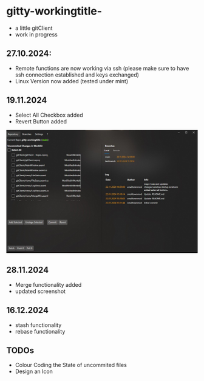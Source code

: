 # gitty-workingtitle-

- a little gitClient
- work in progress

## 27.10.2024:

- Remote functions are now working via ssh (please make sure to have ssh connection established and keys exchanged)
- Linux Version now added (tested under mint)

## 19.11.2024

- Select All Checkbox added
- Revert Button added

 ![screenshot](/./screenshot.jpg)

 ## 28.11.2024

 - Merge functionality added
 - updated screenshot

 ## 16.12.2024

 - stash functionality
 - rebase functionality

## TODOs

- Colour Coding the State of uncommited files
- Design an Icon


